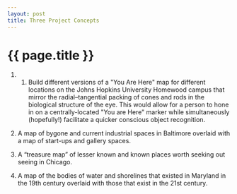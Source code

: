 ```yaml
---
layout: post
title: Three Project Concepts
---
```


{{ page.title }}
================


1. 1.	Build different versions of a "You Are Here" map for different locations on the Johns Hopkins University Homewood campus that mirror the radial–tangential packing of cones and rods in the biological structure of the eye. This would allow for a person to hone in on a centrally-located "You are Here" marker while simultaneously (hopefully!) facilitate a quicker conscious object recognition.

2.	A map of bygone and current industrial spaces in Baltimore overlaid with a map of start-ups and gallery spaces.

3.	A “treasure map” of lesser known and known places worth seeking out seeing in Chicago.

4.	A map of the bodies of water and shorelines that existed in Maryland in the 19th century overlaid with those that exist in the 21st century.


